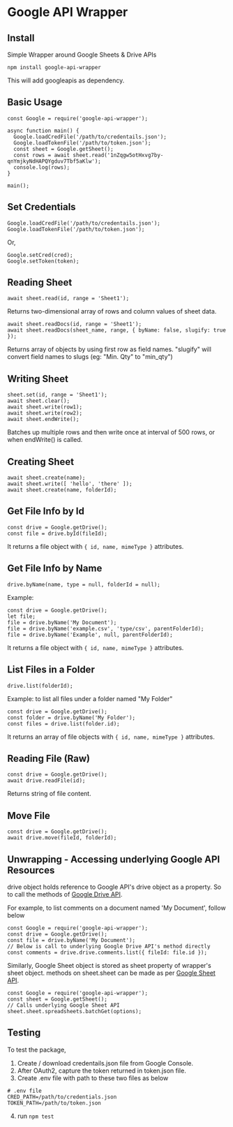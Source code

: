# Google API Wrapper

## Install
Simple Wrapper around Google Sheets &amp; Drive APIs

    npm install google-api-wrapper

This will add googleapis as dependency.

## Basic Usage

    const Google = require('google-api-wrapper');
    
    async function main() {
      Google.loadCredFile('/path/to/credentails.json');
      Google.loadTokenFile('/path/to/token.json');
      const sheet = Google.getSheet();
      const rows = await sheet.read('1nZqgw5otHxvg7by-qnYmjkyNdHAPQYgduv7Tbf5aKlw');
      console.log(rows);
    }
    
    main();

## Set Credentials

    Google.loadCredFile('/path/to/credentails.json');
    Google.loadTokenFile('/path/to/token.json');

Or,

    Google.setCred(cred);
    Google.setToken(token);

## Reading Sheet

    await sheet.read(id, range = 'Sheet1');

Returns two-dimensional array of rows and column values of sheet data.

    await sheet.readDocs(id, range = 'Sheet1');
    await sheet.readDocs(sheet_name, range, { byName: false, slugify: true });

Returns array of objects by using first row as field names. 
"slugify" will convert field names to slugs (eg: "Min. Qty" to "min_qty")

## Writing Sheet

    sheet.set(id, range = 'Sheet1');
    await sheet.clear();
    await sheet.write(row1);
    await sheet.write(row2);
    await sheet.endWrite();
    
Batches up multiple rows and then write once at interval of 500 rows, or when endWrite() is called.

## Creating Sheet

    await sheet.create(name);
    await sheet.write([ 'hello', 'there' ]);
    await sheet.create(name, folderId);

## Get File Info by Id

    const drive = Google.getDrive();
    const file = drive.byId(fileId);

It returns a file object with `{ id, name, mimeType }` attributes.

## Get File Info by Name

    drive.byName(name, type = null, folderId = null);

Example:

    const drive = Google.getDrive();
    let file;
    file = drive.byName('My Document');
    file = drive.byName('example.csv', 'type/csv', parentFolderId);
    file = drive.byName('Example', null, parentFolderId);

It returns a file object with `{ id, name, mimeType }` attributes.

## List Files in a Folder

    drive.list(folderId);

Example: to list all files under a folder named "My Folder"

    const drive = Google.getDrive();
    const folder = drive.byName('My Folder');
    const files = drive.list(folder.id);

It returns an array of file objects with `{ id, name, mimeType }` attributes.

## Reading File (Raw)

    const drive = Google.getDrive();
    await drive.readFile(id);
    
Returns string of file content.

## Move File

    const drive = Google.getDrive();
    await drive.move(fileId, folderId);

## Unwrapping - Accessing underlying Google API Resources

drive object holds reference to Google API's drive object as a property. So 
to call the methods of 
[Google Drive API](https://developers.google.com/drive/api/v3/reference).

For example, to list comments on a document named 'My Document', follow below

    const Google = require('google-api-wrapper');
    const drive = Google.getDrive();
    const file = drive.byName('My Document');
    // Below is call to underlying Google Drive API's method directly
    const comments = drive.drive.comments.list({ fileId: file.id });

Similarly, Google Sheet object is stored as sheet property of wrapper's sheet object.
methods on sheet.sheet can be made as per
[Google Sheet API](https://developers.google.com/sheets/api/reference/rest).

    const Google = require('google-api-wrapper');
    const sheet = Google.getSheet();
    // Calls underlying Google Sheet API
    sheet.sheet.spreadsheets.batchGet(options);



## Testing

To test the package,

1. Create / download credentails.json file from Google Console.
2. After OAuth2, capture the token returned in token.json file.
3. Create .env file with path to these two files as below

```
# .env file
CRED_PATH=/path/to/credentials.json
TOKEN_PATH=/path/to/token.json
```

4. run `npm test`



